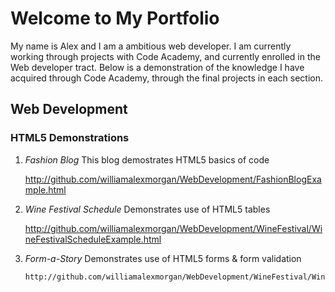 # Welcome to My Portfolio

My name is Alex and I am a ambitious web developer. I am currently working through projects with Code Academy, and currently enrolled in the Web developer tract. Below is a demonstration of the knowledge I have acquired through Code Academy, through the final projects in each section.

## Web Development

### HTML5 Demonstrations

  1. *Fashion Blog*
      This blog demostrates HTML5 basics of code
      
        http://github.com/williamalexmorgan/WebDevelopment/FashionBlogExample.html
      
  2. *Wine Festival Schedule*
      Demonstrates use of HTML5 tables
      
        http://github.com/williamalexmorgan/WebDevelopment/WineFestival/WineFestivalScheduleExample.html
        
   3. *Form-a-Story*
        Demonstrates use of HTML5 forms & form validation
        
          http://github.com/williamalexmorgan/WebDevelopment/WineFestival/WineFestivalScheduleExample.html
          
          
